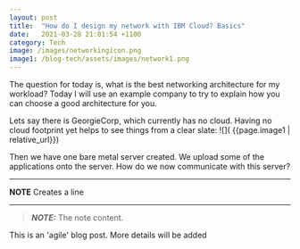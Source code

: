 ```yaml
---
layout: post
title:  "How do I design my network with IBM Cloud? Basics"
date:   2021-03-28 21:01:54 +1100
category: Tech
image: /images/networkingicon.png
image1: /blog-tech/assets/images/network1.png
---
```


The question for today is, what is the best networking architecture for my workload?
Today I will use an example company to try to explain how you can choose a good architecture for you.

Lets say there is GeorgieCorp, which currently has no cloud.
Having no cloud footprint yet helps to see things from a clear slate:
![]( {{page.image1 | relative_url}})

Then we have one bare metal server created.
We upload some of the applications onto the server.
How do we now communicate with this server?



---
**NOTE**
Creates a line

---

> **_NOTE:_**  The note content.


This is an 'agile' blog post. More details will be added




